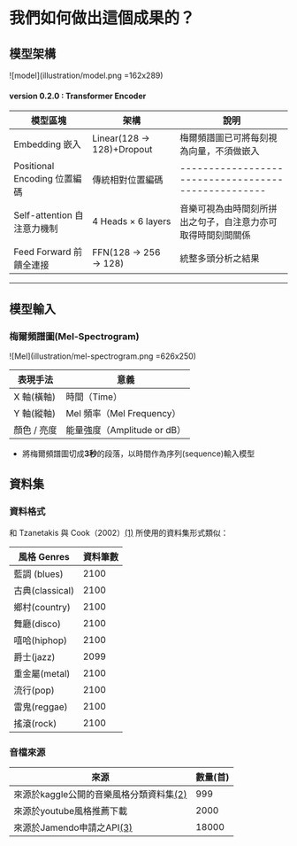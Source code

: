 #  我們如何做出這個成果的？

## 模型架構
![model](illustration/model.png =162x289)

#### version 0.2.0 : Transformer Encoder

| 模型區塊                     | 架構                      | 說明                                                   |
| --------------------------- | ------------------------- | --------------------------------------------------- |
| Embedding 嵌入              | Linear(128 → 128)+Dropout | 梅爾頻譜圖已可將每刻視為向量，不須做嵌入                    |
| Positional Encoding 位置編碼 | 傳統相對位置編碼              | --------------------------------------------------- |
| Self-attention 自注意力機制   | 4 Heads × 6 layers        | 音樂可視為由時間刻所拼出之句子，自注意力亦可取得時間刻間關係    |
| Feed Forward 前饋全連接      | FFN(128 → 256 → 128)      | 統整多頭分析之結果                                       |
---


## 模型輸入
### 梅爾頻譜圖(Mel-Spectrogram)
![Mel](illustration/mel-spectrogram.png =626x250)

| 表現手法     | 意義                        |
| ----------- | --------------------------|
| X 軸(橫軸)   | 時間（Time）                |
| Y 軸(縱軸)   | Mel 頻率（Mel Frequency）   |
| 顏色 / 亮度  | 能量強度（Amplitude or dB）   |
- 將梅爾頻譜圖切成**3秒**的段落，以時間作為序列(sequence)輸入模型

## 資料集
### 資料格式
和 Tzanetakis 與 Cook（2002）[(1)](https://www.cs.cmu.edu/~gtzan/work/pubs/tsap02gtzan.pdf) 所使用的資料集形式類似：

| 風格 Genres | 資料筆數 |
| -------- | -------- |
|藍調 (blues)|2100|
|古典(classical)|2100|
|鄉村(country)|2100|
|舞廳(disco)|2100|
|嘻哈(hiphop)|2100|
|爵士(jazz)|2099|
|重金屬(metal)|2100|
|流行(pop)|2100|
|雷鬼(reggae)|2100|
|搖滾(rock)|2100|

### 音檔來源

| 來源 | 數量(首) |
| -------- | -------- |
| 來源於kaggle公開的音樂風格分類資料集[(2)](https://www.kaggle.com/datasets/andradaolteanu/gtzan-dataset-music-genre-classification) | 999 | 
|來源於youtube風格推薦下載|2000|
|來源於Jamendo申請之API[(3)](https://www.jamendo.com/)|18000|